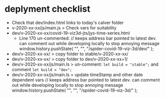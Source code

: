 
# deplyment checklist

* Check that dev/index.html links to today's calver folder
* v-2020-xx-xx/js/main.js > Check vars for suitability
* dev/v-2020-xx-xx/covid-19-viz3d-jts/jys-time-series.html
	* Line 170 un-commented:
	// keeps address bar pointed to latest dev. can comment out while developing locally to stop annoying message
	window.history.pushState( "", "", "/spider-covid-19-viz-3d/dev/" );
* dev/v-2020-xx-xx/ > copy folder to stable/v-2020-xx-xx/
* dev/v-2020-xx-xx/ > copy folder to dev/v-2020-xx-xx+1/
* dev/v-2020-xx-xx/js/main.ls > un-comment: ```let build = "stable";``` and comment ```let build = "dev";```
* dev/v-2020-xx-xx/js/main.ls > update timeStamp and other date dependent vars
		// keeps address bar pointed to latest dev. can comment out while developing locally to stop annoying message
		window.history.pushState( "", "", "/spider-covid-19-viz-3d/" );